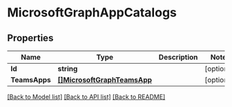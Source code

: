 # MicrosoftGraphAppCatalogs

## Properties

Name | Type | Description | Notes
------------ | ------------- | ------------- | -------------
**Id** | **string** |  | [optional] 
**TeamsApps** | [**[]MicrosoftGraphTeamsApp**](microsoft.graph.teamsApp.md) |  | [optional] 

[[Back to Model list]](../README.md#documentation-for-models) [[Back to API list]](../README.md#documentation-for-api-endpoints) [[Back to README]](../README.md)


